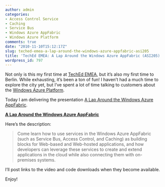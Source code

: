 ```yaml
---
author: admin
categories:
- Access Control Service
- Caching
- Service Bus
- Windows Azure AppFabric
- Windows Azure Platform
comments: true
date: "2010-11-10T15:12:17Z"
slug: teched-emea-a-lap-around-the-windows-azure-appfabric-asi205
title: 'TechEd EMEA: A Lap Around the Windows Azure AppFabric (ASI205)'
wordpress_id: 797
---
```


Not only is this my first time at [TechEd EMEA](http://europe.msteched.com/default.aspx), but it’s also my first time to Berlin. While exhausting, it’s been a ton of fun! I haven’t had a much time to explore the city yet, but I’ve spent a lot of time talking to customers about the [Windows Azure Platform](http://www.microsoft.com/windowsazure/).

 

Today I am delivering the presentation [A Lap Around the Windows Azure AppFabric](http://europe.msteched.com/topic/List?keyword=asi205).

 

 

**[A Lap Around the Windows Azure AppFabric](http://www.slideshare.net/wwegner/a-lap-around-the-windows-azure-appfabric)**

 

 

Here’s the description:

 

>   
> 
> Come learn how to use services in the Windows Azure AppFabric (such as Service Bus, Access Control, and Caching) as building blocks for Web-based and Web-hosted applications, and how developers can leverage these services to create and extend applications in the cloud while also connecting them with on-premises systems. 

 

I’ll post links to the video and code downloads when they become available.

 

Enjoy!
